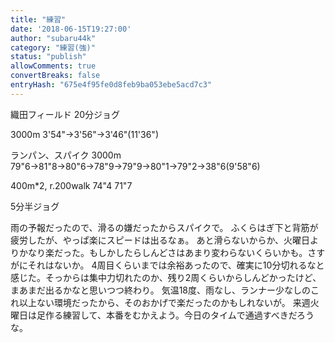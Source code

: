 ```yaml
---
title: "練習"
date: '2018-06-15T19:27:00'
author: "subaru44k"
category: "練習(強)"
status: "publish"
allowComments: true
convertBreaks: false
entryHash: "675e4f95fe0d8feb9ba053ebe5acd7c3"
---
```

織田フィールド
20分ジョグ

3000m
3'54"→3'56"→3'46"(11'36")

ランパン、スパイク
3000m
79"6→81"8→80"6→78"9→79"9→80"1→79"2→38"6(9'58"6)

400m*2, r.200walk
74"4
71"7

5分半ジョグ

雨の予報だったので、滑るの嫌だったからスパイクで。
ふくらはぎ下と背筋が疲労したが、やっぱ楽にスピードは出るなぁ。
あと滑らないからか、火曜日よりかなり楽だった。もしかしたらしんどさはあまり変わらないくらいかも。さすがにそれはないか。
4周目くらいまでは余裕あったので、確実に10分切れるなと感じた。そっからは集中力切れたのか、残り2周くらいからしんどかったけど、まあまだ出るかなと思いつつ終わり。
気温18度、雨なし、ランナー少なしのこれ以上ない環境だったから、そのおかげで楽だったのかもしれないが。
来週火曜日は足作る練習して、本番をむかえよう。今日のタイムで通過すべきだろうな。
